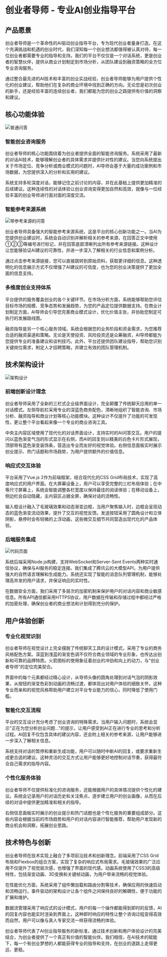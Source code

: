# 创业者导师 - 专业AI创业指导平台

## 产品愿景

创业者导师是一个革命性的AI驱动创业指导平台，专为现代创业者量身打造。在这个充满挑战和机遇的创业时代，我们深知每一个创业想法都值得被认真对待，每一位创业者都需要专业的指导和支持。我们的平台不仅仅是一个对话系统，更是创业者的智慧伙伴，提供从商业计划制定到市场分析，从团队建设到融资策略的全方位专业咨询服务。

通过整合最先进的AI技术和丰富的创业实战经验，创业者导师能够为用户提供个性化的创业建议，帮助他们在复杂的商业环境中找到正确的方向。无论您是初次创业的新手，还是经验丰富的连续创业者，我们都能为您的创业之路提供有价值的洞察和建议。

## 核心功能体验

![普通问答](./ScreenShots/普通问答.png)

### 智能创业咨询服务

创业者导师的核心功能围绕着为创业者提供全面的智能咨询服务。系统采用了最新的对话AI技术，能够理解创业者的具体需求并提供针对性的建议。当您向系统提出关于市场定位、竞争分析或商业模式的问题时，AI导师会基于大量的成功案例和市场数据，为您提供深入的分析和实用的建议。

系统支持多轮深度对话，能够记住之前讨论的内容，并在此基础上提供更加精准的后续建议。这种连续性的对话体验让创业咨询变得更加自然和高效，就像与一位经验丰富的创业导师进行面对面的深度交流。

### 智能参考来源系统

![带参考来源的问答](./ScreenShots/带参考来源的问答.png)

创业者导师具备强大的智能参考来源系统，这是平台的核心创新功能之一。当AI为您提供创业建议时，系统会自动识别并解析相关的参考来源，在回答正文中使用①②③等编号进行标记，并在回答底部清晰列出所有参考来源链接。这种设计让您能够验证AI建议的可靠性，并进一步深入了解相关的行业信息和案例分析。

通过点击参考来源链接，您可以直接跳转到原始资料，获取更详细的信息。这种透明化的信息展示方式不仅增强了AI建议的可信度，也为您的创业决策提供了更加全面的信息支持。

### 多维度创业支持体系

平台提供的服务覆盖创业的各个关键环节。在市场分析方面，系统能够帮助您评估目标市场的规模、竞争态势和发展趋势，为您的产品定位提供数据支持。在商业计划制定方面，AI导师会引导您完善商业模式设计，优化价值主张，并协助您制定可执行的发展路线图。

融资指导是另一个核心服务领域。系统会根据您的业务阶段和资金需求，为您推荐合适的融资渠道和策略。无论是天使投资、风险投资还是众筹融资，AI导师都能为您提供专业的准备建议和谈判技巧。此外，平台还提供团队建设指导，帮助您识别关键岗位需求，制定人才招聘策略，并建立有效的团队管理机制。

## 技术架构设计

![架构设计](./ScreenShots/架构设计.png)

### 前端创新设计理念

创业者导师采用了全新的三栏式企业级界面设计，完全颠覆了传统聊天应用的单一对话模式。左侧导航栏采用专业的深蓝色商务配色，清晰地组织了智能咨询、市场分析、融资指导和商业计划等核心功能模块。这种设计不仅提升了功能的可发现性，更让整个平台看起来像一个专业的商业咨询工具。

中央主内容区域使用了现代化的对话界面设计，支持实时的AI问答交互。用户的提问以蓝色渐变气泡的形式显示在右侧，而AI的回复则以精美的白色卡片形式展现，顶部带有蓝色渐变装饰条，营造出专业而友好的视觉体验。右侧信息面板实时展示创业提示、热门话题和市场趋势，为用户提供额外的价值信息。

### 响应式交互体验

平台采用了Vue.js 2作为前端框架，结合现代化的CSS Grid布局技术，实现了高度响应式的用户界面。在大屏幕设备上，用户可以享受完整的三栏布局体验；在中等尺寸屏幕上，系统会智能调整各栏宽度以保持最佳的阅读体验；在移动设备上，侧边栏会自动隐藏，主内容区占据全屏，确保对话的流畅性。

输入框设计融入了毛玻璃效果和动态渐变边框，当用户聚焦输入时，边框会呈现动态的蓝色渐变流动效果，提升了交互的视觉反馈。发送按钮采用了圆角设计和立体阴影，悬停时会有轻微的上浮动画，这些微交互细节共同营造出现代化的产品体验。

### 后端服务集成

![代码页面](./ScreenShots/代码页面.png)

系统后端采用Node.js构建，支持WebSocket和Server-Sent Events两种实时通信协议，确保与AI服务的稳定连接。我们集成了腾讯云的大模型API，为用户提供强大的自然语言理解和生成能力。系统还实现了智能的消息队列管理机制，能够处理高并发的用户请求，并保证响应的实时性。

在数据安全方面，我们采用了多层次的加密机制来保护用户的对话内容和商业敏感信息。所有API通信都采用HTTPS协议，用户数据在传输和存储过程中都经过严格的加密处理，确保创业者的商业想法和计划得到充分的保护。

## 用户体验创新

### 专业化视觉识别

创业者导师在视觉设计上完全摆脱了传统聊天工具的设计模式，采用了专业的商务风格配色方案。深蓝到浅蓝的渐变色调不仅符合商业领域的专业形象，也传达出创新和可靠的品牌特质。火箭图标的使用象征着创业的冲劲和向上的动力，与"创业者导师"的定位完美契合。

界面中的每个元素都经过精心设计，从导师头像的圆角处理到对话气泡的阴影效果，从按钮的渐变色彩到动画的流畅过渡，都体现出对用户体验的细致关怀。这种专业而亲和的视觉风格帮助用户建立对平台专业能力的信心，同时降低了使用门槛。

### 智能化交互流程

平台的交互设计充分考虑了创业咨询的特殊需求。当用户输入问题时，系统会显示"正在为您分析创业问题..."的提示，让用户感受到AI正在进行专业的思考和分析过程。AI回复不仅包含具体的建议内容，还会附上相关的参考来源，让用户能够进一步深入了解相关信息。

系统支持对话的暂停和重新生成功能，用户可以随时中断AI的回复，或要求重新生成更合适的建议。这种灵活的交互方式让用户能够更好地控制对话节奏，获得最符合自己需求的指导内容。

### 个性化服务体验

创业者导师不仅提供标准化的咨询服务，还能根据用户的具体情况提供个性化的建议。系统会记录用户的对话历史和关注焦点，逐步建立用户的创业画像，从而在后续的对话中提供更加精准和相关的指导。

右侧信息面板实时展示的创业提示和热门话题也是个性化服务的重要组成部分。这些内容会根据当前的市场趋势和用户的对话内容进行智能推荐，帮助用户发现新的商业机会和洞察，拓展创业思路。

## 技术特色与创新

创业者导师在技术实现上融合了多项前沿技术和创新理念。前端采用了CSS Grid布局和Flexbox的组合方案，实现了复杂的响应式布局需求。毛玻璃效果的广泛应用不仅提升了视觉层次感，也增强了界面的现代感。动画系统使用了CSS3的高级特性，包括渐变动画、3D变换和关键帧动画，为用户带来流畅的视觉体验。

在性能优化方面，系统采用了组件懒加载和路由分割等技术，确保应用的快速启动和流畅运行。事件驱动的架构设计让各个组件之间保持良好的解耦性，便于功能的扩展和维护。

数据流管理采用了响应式的设计模式，用户的每一个操作都能得到即时的反馈，AI的回复内容也能实时渲染到界面上。这种即时响应的特性让整个咨询过程变得高效而自然，用户可以像与真人专家交流一样获得流畅的体验。

创业者导师代表了AI创业指导服务的新标准，通过技术创新和用户体验设计的完美结合，为创业者提供了一个真正有价值的智能伙伴。我们相信，在AI技术的赋能下，每一个有创业梦想的人都能获得专业的指导和支持，在创业的道路上走得更远、更稳。